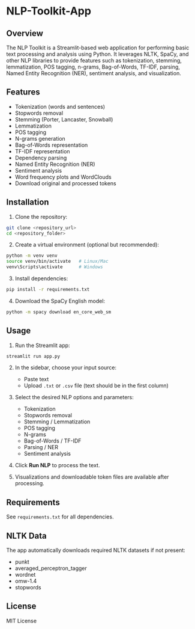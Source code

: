# NLP-Toolkit-App

## Overview

The NLP Toolkit is a Streamlit-based web application for performing basic text processing and analysis using Python. It leverages NLTK, SpaCy, and other NLP libraries to provide features such as tokenization, stemming, lemmatization, POS tagging, n-grams, Bag-of-Words, TF-IDF, parsing, Named Entity Recognition (NER), sentiment analysis, and visualization.

## Features

* Tokenization (words and sentences)
* Stopwords removal
* Stemming (Porter, Lancaster, Snowball)
* Lemmatization
* POS tagging
* N-grams generation
* Bag-of-Words representation
* TF-IDF representation
* Dependency parsing
* Named Entity Recognition (NER)
* Sentiment analysis
* Word frequency plots and WordClouds
* Download original and processed tokens

## Installation

1. Clone the repository:

```bash
git clone <repository_url>
cd <repository_folder>
```

2. Create a virtual environment (optional but recommended):

```bash
python -m venv venv
source venv/bin/activate   # Linux/Mac
venv\Scripts\activate      # Windows
```

3. Install dependencies:

```bash
pip install -r requirements.txt
```

4. Download the SpaCy English model:

```bash
python -m spacy download en_core_web_sm
```

## Usage

1. Run the Streamlit app:

```bash
streamlit run app.py
```

2. In the sidebar, choose your input source:

   * Paste text
   * Upload `.txt` or `.csv` file (text should be in the first column)

3. Select the desired NLP options and parameters:

   * Tokenization
   * Stopwords removal
   * Stemming / Lemmatization
   * POS tagging
   * N-grams
   * Bag-of-Words / TF-IDF
   * Parsing / NER
   * Sentiment analysis

4. Click **Run NLP** to process the text.

5. Visualizations and downloadable token files are available after processing.

## Requirements

See `requirements.txt` for all dependencies.

## NLTK Data

The app automatically downloads required NLTK datasets if not present:

* punkt
* averaged\_perceptron\_tagger
* wordnet
* omw-1.4
* stopwords


## License

MIT License
